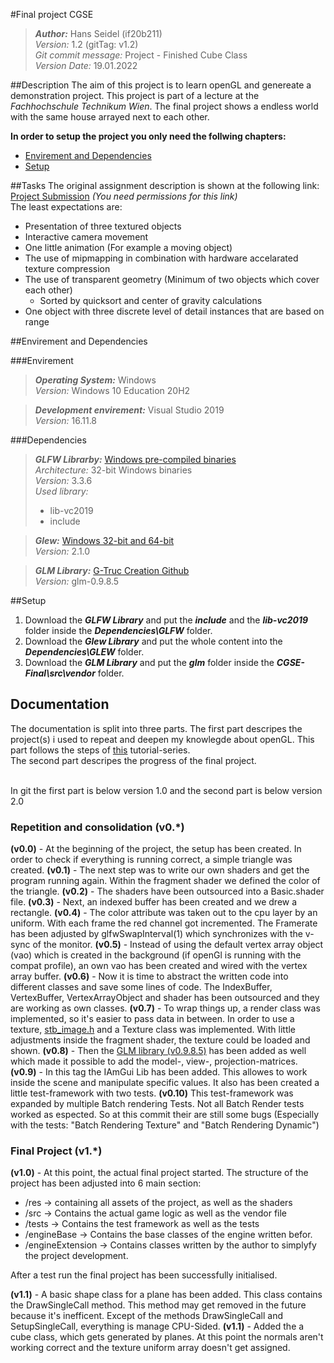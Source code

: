#Final project CGSE

> ***Author:*** Hans Seidel (if20b211) <br>
> *Version:* 1.2 (gitTag: v1.2) <br>
> *Git commit message:* Project - Finished Cube Class <br>
> *Version Date:* 19.01.2022 


##Description
The aim of this project is to learn openGL and genereate a demonstration project. 
This project is part of a lecture at the *Fachhochschule Technikum Wien*.
The final project shows a endless world with the same house arrayed next to each other.

**In order to setup the project you only need the follwing chapters:**
- [Envirement and Dependencies](#envirement-and-dependencies)
- [Setup](#setup)

##Tasks
The original assignment description is shown at the following link: [Project Submission](https://moodle.technikum-wien.at/mod/assign/view.php?id=850504) *(You need permissions for this link)*
<br>The least expectations are:
- Presentation of three textured objects
- Interactive camera movement
- One little animation (For example a moving object)
- The use of mipmapping in combination with hardware accelarated texture compression
- The use of transparent geometry (Minimum of two objects which cover each other)
  - Sorted by quicksort and center of gravity calculations
- One object with three discrete level of detail instances that are based on range

##Envirement and Dependencies

###Envirement 

> ***Operating System:*** Windows <br>
> *Version:* Windows 10 Education 20H2

> ***Development envirement:*** Visual Studio 2019<br>
> *Version:* 16.11.8

###Dependencies
> ***GLFW Librarby:*** [Windows pre-compiled binaries](https://www.glfw.org/download.html) <br>
> *Architecture:* 32-bit Windows binaries <br>
> *Version:* 3.3.6 <br>
> *Used library:* 
> - lib-vc2019 
> - include

> ***Glew:*** [Windows 32-bit and 64-bit](http://glew.sourceforge.net/) <br>
> *Version:* 2.1.0

> ***GLM Library:*** [G-Truc Creation Github](https://github.com/g-truc/glm/releases/tag/0.9.8.5) <br>
> *Version:* glm-0.9.8.5

##Setup
1. Download the ***GLFW Library*** and put the ***include*** and the ***lib-vc2019*** folder inside the ***Dependencies\GLFW*** folder.
2. Download the ***Glew Library*** and put the whole content into the ***Dependencies\GLEW*** folder.
3. Download the ***GLM Library*** and put the ***glm*** folder inside the ***CGSE-Final\src\vendor*** folder.


## Documentation
The documentation is split into three parts. 
The first part descripes the project(s) i used to repeat and deepen my knowlegde about openGL.
This part follows the steps of [this](https://www.youtube.com/watch?v=W3gAzLwfIP0&list=PLlrATfBNZ98foTJPJ_Ev03o2oq3-GGOS2&index=1) tutorial-series.
<br>
The second part descripes the progress of the final project.

<br>In git the first part is below version 1.0 and the second part is below version 2.0

### Repetition and consolidation (v0.*)
**(v0.0)** - At the beginning of the project, the setup has been created. In order to check if everything is running 
correct, a simple triangle was created.
**(v0.1)** - The next step was to write our own shaders and get the program running again. 
Within the fragment shader we defined the color of the triangle. 
**(v0.2)** - The shaders have been outsourced into a Basic.shader file.
**(v0.3)** - Next, an indexed buffer has been created and we drew a rectangle.
**(v0.4)** - The color attribute was taken out to the cpu layer by an uniform. With each frame the red channel got incremented. 
The Framerate has been adjusted by glfwSwapInterval(1) which synchronizes with the v-sync of the monitor.
**(v0.5)** - Instead of using the default vertex array object (vao) which is created in the background 
(if openGl is running with the compat profile), an own vao has been created and wired with the vertex array buffer.
**(v0.6)** - Now it is time to abstract the written code into different classes and save some lines of code. 
The IndexBuffer, VertexBuffer, VertexArrayObject and shader has been outsourced and they are working as own classes.
**(v0.7)** - To wrap things up, a render class was implemented, so it's easier to pass data in between. 
In order to use a texture, [stb_image.h](https://github.com/nothings/stb/blob/master/stb_image.h) and a Texture class was implemented. 
With little adjustments inside the fragment shader, the texture could be loaded and shown.
**(v0.8)** - Then the [GLM library (v0.9.8.5)](https://github.com/g-truc/glm/releases/tag/0.9.8.5) has been added as well 
which made it possible to add the model-, view-, projection-matrices. 
**(v0.9)** - In this tag the IAmGui Lib has been added. This allowes to work inside the scene and manipulate specific values.
It also has been created a little test-framework with two tests. 
**(v0.10)** This test-framework was expanded by multiple Batch rendering Tests. 
Not all Batch Render tests worked as espected. So at this commit their are still some bugs 
(Especially with the tests: "Batch Rendering Texture" and "Batch Rendering Dynamic")

### Final Project  (v1.*)
**(v1.0)** - At this point, the actual final project started. 
The structure of the project has been adjusted into 6 main section:
- /res -> containing all assets of the project, as well as the shaders
- /src -> Contains the actual game logic as well as the vendor file
- /tests -> Contains the test framework as well as the tests
- /engineBase -> Contains the base classes of the engine written befor.
- /engineExtension -> Contains classes written by the author to simplyfy the project development.

After a test run the final project has been successfully initialised.

**(v1.1)** - A basic shape class for a plane has been added. This class contains the DrawSingleCall method.
This method may get removed in the future because it's inefficent. 
Except of the methods DrawSingleCall and SetupSingleCall, everything is manage CPU-Sided.
**(v1.1)** - Added the a cube class, which gets generated by planes. 
At this point the normals aren't working correct and the texture uniform array doesn't get assigned.


